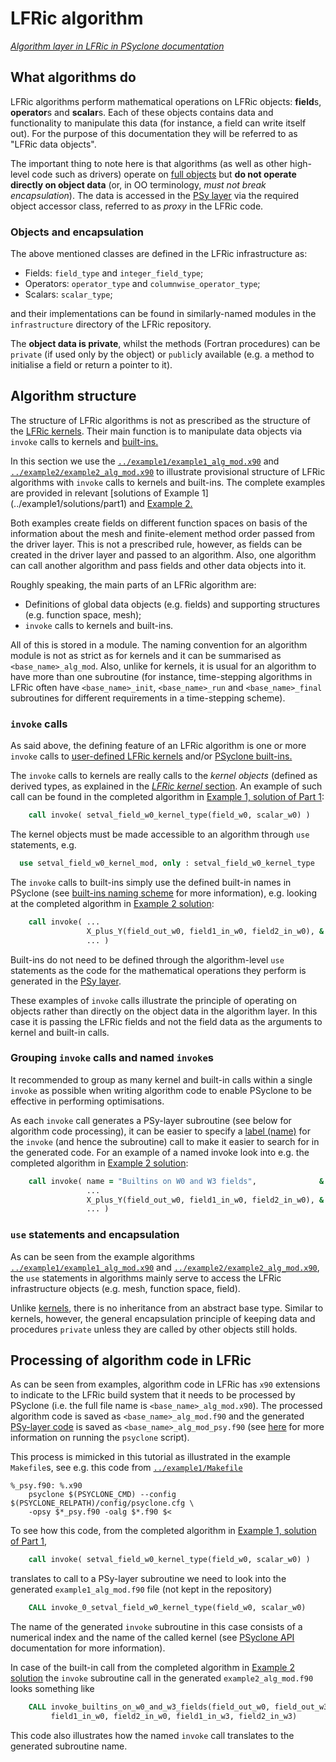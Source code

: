 # LFRic algorithm

[*Algorithm layer in LFRic in PSyclone documentation*](
https://psyclone.readthedocs.io/en/stable/dynamo0p3.html#algorithm)

## What algorithms do

LFRic algorithms perform mathematical operations on LFRic objects:
**field**s, **operator**s and **scalar**s. Each of these objects
contains data and functionality to manipulate this data (for instance,
a field can write itself out). For the purpose of this documentation
they will be referred to as "LFRic data objects".

The important thing to note here is that algorithms (as well as other
high-level code such as drivers) operate on [full objects](
https://psyclone.readthedocs.io/en/stable/algorithm_layer.html) but
**do not operate directly on object data** (or, in OO terminology, *must
not break encapsulation*). The data is accessed in the [PSy layer](
LFRic_PSy.md) via the required object accessor class, referred to as
*proxy* in the LFRic code.

### Objects and encapsulation

The above mentioned classes are defined in the LFRic infrastructure as:

* Fields: `field_type` and `integer_field_type`;
* Operators: `operator_type` and `columnwise_operator_type`;
* Scalars: `scalar_type`;

and their implementations can be found in similarly-named modules in
the `infrastructure` directory of the LFRic repository.

The **object data is private**, whilst the methods (Fortran procedures)
can be `private` (if used only by the object) or `public`ly available
(e.g. a method to initialise a field or return a pointer to it).

## Algorithm structure

The structure of LFRic algorithms is not as prescribed as the structure
of the [LFRic kernels](LFRic_kernel.md). Their main function is to
manipulate data objects via `invoke` calls to kernels and [built-ins.](
https://psyclone.readthedocs.io/en/stable/dynamo0p3.html#built-ins)

In this section we use the
[`../example1/example1_alg_mod.x90`](
../example1/example1_alg_mod.x90) and [`../example2/example2_alg_mod.x90`](
../example2/example2_alg_mod.x90) to illustrate provisional structure of
LFRic algorithms with `invoke` calls to kernels and built-ins. The
complete examples are provided in relevant [solutions of Example 1]
(../example1/solutions/part1) and [Example 2.](../example2/solutions)

Both examples create fields on different function spaces on basis of the
information about the mesh and finite-element method order passed from
the driver layer. This is not a prescribed rule, however, as fields can
be created in the driver layer and passed to an algorithm. Also, one
algorithm can call another algorithm and pass fields and other data
objects into it.

Roughly speaking, the main parts of an LFRic algorithm are:
* Definitions of global data objects (e.g. fields) and supporting
  structures (e.g. function space, mesh);
* `invoke` calls to kernels and built-ins.

All of this is stored in a module. The naming convention for an algorithm
module is not as strict as for kernels and it can be summarised as
`<base_name>_alg_mod`. Also, unlike for kernels, it is usual for an
algorithm to have more than one subroutine (for instance, time-stepping
algorithms in LFRic often have `<base_name>_init`, `<base_name>_run` and
`<base_name>_final` subroutines for different requirements in a
time-stepping scheme).

### `invoke` calls

As said above, the defining feature of an LFRic algorithm is one or more
`invoke` calls to [user-defined LFRic kernels](LFRic_kernel.md) and/or
[PSyclone built-ins.](
https://psyclone.readthedocs.io/en/stable/dynamo0p3.html#built-ins)

The `invoke` calls to kernels are really calls to the *kernel objects*
(defined as derived types, as explained in the [*LFRic kernel*
section](LFRic_kernel.md). An example of such call can be found in
the completed algorithm in [Example 1, solution of Part 1](
../example1/solutions/part1/example1/example1_alg_mod.x90):

```fortran
    call invoke( setval_field_w0_kernel_type(field_w0, scalar_w0) )
```

The kernel objects must be made accessible to an algorithm through `use`
statements, e.g.

```fortran
  use setval_field_w0_kernel_mod, only : setval_field_w0_kernel_type
```

The `invoke` calls to built-ins simply use the defined built-in names
in PSyclone (see [built-ins naming scheme](
https://psyclone.readthedocs.io/en/stable/dynamo0p3.html#naming-scheme)
for more information), e.g. looking at the completed algorithm in
[Example 2 solution](../example2/solutions/example2_alg_mod.x90):

```fortran
    call invoke( ...
                 X_plus_Y(field_out_w0, field1_in_w0, field2_in_w0), &
                 ... )
```

Built-ins do not need to be defined through the algorithm-level `use`
statements as the code for the mathematical operations they perform is
generated in the [PSy layer](LFRic_PSy.md).

These examples of `invoke` calls illustrate the principle of operating on
objects rather than directly on the object data in the algorithm layer.
In this case it is passing the LFRic fields and not the field data as the
arguments to kernel and built-in calls.

### Grouping `invoke` calls and named `invoke`s

It recommended to group as many kernel and built-in calls within a single
`invoke` as possible when writing algorithm code to enable PSyclone to
be effective in performing optimisations.

As each `invoke` call generates a PSy-layer subroutine (see below for
algorithm code processing), it can be easier to specify a [label (name)](
https://psyclone.readthedocs.io/en/stable/algorithm_layer.html#named-invokes)
for the `invoke` (and hence the subroutine) call to make it easier to search
for in the generated code. For an example of a named invoke look into e.g.
the completed algorithm in [Example 2 solution](
../example2/solutions/example2_alg_mod.x90):

```fortran
    call invoke( name = "Builtins on W0 and W3 fields",              &
                 ...
                 X_plus_Y(field_out_w0, field1_in_w0, field2_in_w0), &
                 ... )
```

### `use` statements and encapsulation

As can be seen from the example algorithms
[`../example1/example1_alg_mod.x90`](
../example1/example1_alg_mod.x90) and [`../example2/example2_alg_mod.x90`](
../example2/example2_alg_mod.x90), the `use` statements in algorithms
mainly serve to access the LFRic infrastructure objects (e.g. mesh,
function space, field).

Unlike [kernels](LFRic_kernel.md), there is no inheritance from an
abstract base type. Similar to kernels, however, the general
encapsulation principle of keeping data and procedures `private`
unless they are called by other objects still holds.

## Processing of algorithm code in LFRic

As can be seen from examples, algorithm code in LFRic has `x90` extensions
to indicate to the LFRic build system that it needs to be processed by
PSyclone (i.e. the full file name is `<base_name>_alg_mod.x90`). The
processed algorithm code is saved as `<base_name>_alg_mod.f90` and the
generated [PSy-layer code](LFRic_PSy.md) is saved as
`<base_name>_alg_mod_psy.f90` (see [here](
https://psyclone.readthedocs.io/en/stable/psyclone_script.html) for more
information on running the `psyclone` script).

This process is mimicked in this tutorial as illustrated in the example
`Makefile`s, see e.g. this code from [`../example1/Makefile`](
../example1/Makefile)

```make
%_psy.f90: %.x90
    psyclone $(PSYCLONE_CMD) --config $(PSYCLONE_RELPATH)/config/psyclone.cfg \
    -opsy $*_psy.f90 -oalg $*.f90 $<
```

To see how this code, from the completed algorithm in
[Example 1, solution of Part 1](
../example1/solutions/part1/example1/example1_alg_mod.x90),

```fortran
    call invoke( setval_field_w0_kernel_type(field_w0, scalar_w0) )
```

translates to call to a PSy-layer subroutine we need to look into the
generated `example1_alg_mod.f90` file (not kept in the repository)

```fortran
    CALL invoke_0_setval_field_w0_kernel_type(field_w0, scalar_w0)
```

The name of the generated `invoke` subroutine in this case consists of
a numerical index and the name of the called kernel (see [PSyclone API](
https://psyclone.readthedocs.io/en/stable/algorithm_layer.html#api)
documentation for more information).

In case of the built-in call from the completed algorithm in
[Example 2 solution](../example2/solutions/example2_alg_mod.x90) the `invoke`
subroutine call in the generated `example2_alg_mod.f90` looks something like

```fortran
    CALL invoke_builtins_on_w0_and_w3_fields(field_out_w0, field_out_w3, &
         field1_in_w0, field2_in_w0, field1_in_w3, field2_in_w3)
```

This code also illustrates how the named `invoke` call translates to the
generated subroutine name.
